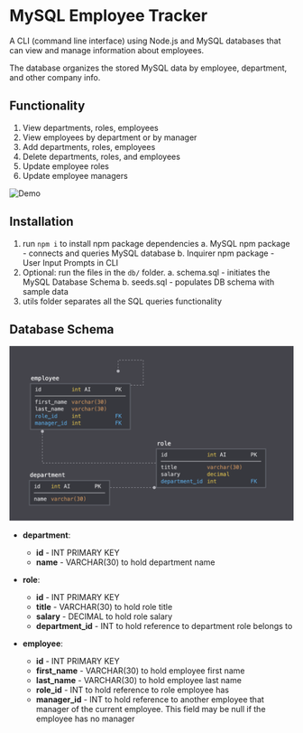 # MySQL Employee Tracker

A CLI (command line interface) using Node.js and MySQL databases that can view and manage information about employees.

The database organizes the stored MySQL data by employee, department, and other company info.


## Functionality

1. View departments, roles, employees
2. View employees by department or by manager
3. Add departments, roles, employees
4. Delete departments, roles, and employees
5. Update employee roles
6. Update employee managers


![Demo](demo.gif)


## Installation

1. run `npm i` to install npm package dependencies
  a. MySQL npm package - connects and queries MySQL database
  b. Inquirer npm package - User Input Prompts in CLI
2. Optional: run the files in the `db/` folder.
  a. schema.sql - initiates the MySQL Database Schema
  b. seeds.sql - populates DB schema with sample data
3. utils folder separates all the SQL queries functionality


## Database Schema

![DB Schema](schema.png)

* **department**:

  * **id** - INT PRIMARY KEY
  * **name** - VARCHAR(30) to hold department name

* **role**:

  * **id** - INT PRIMARY KEY
  * **title** -  VARCHAR(30) to hold role title
  * **salary** -  DECIMAL to hold role salary
  * **department_id** -  INT to hold reference to department role belongs to

* **employee**:

  * **id** - INT PRIMARY KEY
  * **first_name** - VARCHAR(30) to hold employee first name
  * **last_name** - VARCHAR(30) to hold employee last name
  * **role_id** - INT to hold reference to role employee has
  * **manager_id** - INT to hold reference to another employee that manager of the current employee. This field may be null if the employee has no manager